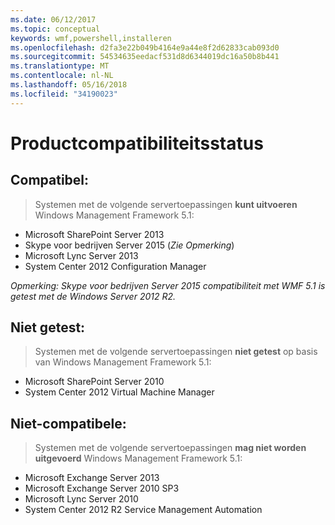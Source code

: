 ```yaml
---
ms.date: 06/12/2017
ms.topic: conceptual
keywords: wmf,powershell,installeren
ms.openlocfilehash: d2fa3e22b049b4164e9a44e8f2d62833cab093d0
ms.sourcegitcommit: 54534635eedacf531d8d6344019dc16a50b8b441
ms.translationtype: MT
ms.contentlocale: nl-NL
ms.lasthandoff: 05/16/2018
ms.locfileid: "34190023"
---
```

# <a name="product-compatibility-status"></a>Productcompatibiliteitsstatus

## <a name="compatible"></a>Compatibel:
> Systemen met de volgende servertoepassingen **kunt uitvoeren** Windows Management Framework 5.1:

- Microsoft SharePoint Server 2013
- Skype voor bedrijven Server 2015 (_Zie Opmerking_)
- Microsoft Lync Server 2013
- System Center 2012 Configuration Manager

_Opmerking: Skype voor bedrijven Server 2015 compatibiliteit met WMF 5.1 is getest met de Windows Server 2012 R2._

## <a name="not-tested"></a>Niet getest:
> Systemen met de volgende servertoepassingen **niet getest** op basis van Windows Management Framework 5.1:

- Microsoft SharePoint Server 2010
- System Center 2012 Virtual Machine Manager

## <a name="incompatible"></a>Niet-compatibele:
> Systemen met de volgende servertoepassingen **mag niet worden uitgevoerd** Windows Management Framework 5.1:

- Microsoft Exchange Server 2013
- Microsoft Exchange Server 2010 SP3
- Microsoft Lync Server 2010
- System Center 2012 R2 Service Management Automation
